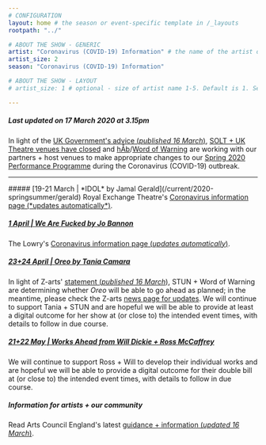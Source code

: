 ```yaml
---
# CONFIGURATION
layout: home # the season or event-specific template in /_layouts
rootpath: "../"

# ABOUT THE SHOW - GENERIC
artist: "Coronavirus (COVID-19) Information" # the name of the artist or company
artist_size: 2
season: "Coronavirus (COVID-19) Information"

# ABOUT THE SHOW - LAYOUT
# artist_size: 1 # optional - size of artist name 1-5. Default is 1. Set longer names to lower values

---
```

##### *Last updated on 17 March 2020 at 3.15pm*        
        
In light of the <a href="http://www.gov.uk/government/publications/covid-19-guidance-on-social-distancing-and-for-vulnerable-people/guidance-on-social-distancing-for-everyone-in-the-uk-and-protecting-older-people-and-vulnerable-adults" target="_blank">UK Government's advice (*published 16 March*)</a>, <a href="http://officiallondontheatre.com/coronavirus-information" target="_blank">SOLT + UK Theatre venues have closed</a> and [hÅb](/hab)/[Word of Warning](/) are working with our partners + host venues to make appropriate changes to our [Spring 2020 Performance Programme](/current/2020-springsummer) during the Coronavirus (COVID-19) outbreak.                 
<hr>          
##### [19-21 March | *IDOL* by Jamal Gerald](/current/2020-springsummer/gerald)        
Royal Exchange Theatre's <a href="http://www.royalexchange.co.uk/coronavirus" target="_blank">Coronavirus information page (*updates automatically*)</a>.          
        
##### [1 April | *We Are Fucked* by Jo Bannon](/current/2020-springsummer/bannon)       
The Lowry's <a href="https://thelowry.com/coronavirus/" target="_blank">Coronavirus information page (*updates automatically*)</a>.

##### [23+24 April | *Oreo* by Tania Camara](/current/2020-springsummer/camara)       
In light of Z-arts' <a href="http://www.z-arts.org/important-announcement" target="_blank">statement (*published 16 March*)</a>, STUN + Word of Warning are determining whether *Oreo* will be able to go ahead as planned; in the meantime, please check the Z-arts <a href="https://www.z-arts.org/category/news-blog" target="_blank">news page for updates</a>. We will continue to support Tania + STUN and are hopeful we will be able to provide at least a digital outcome for her show at (or close to) the intended event times, with details to follow in due course.
          
##### [21+22 May | Works Ahead from Will Dickie + Ross McCaffrey](/current/2020-worksahead)       
We will continue to support Ross + Will to develop their individual works and are hopeful we will be able to provide a digital outcome for their double bill at (or close to) the intended event times, with details to follow in due course.        
           
##### Information for artists + our community         
Read Arts Council England's latest <a href="http://artscouncil.org.uk/covid-19" target="_blank">guidance + information (*updated 16 March*)</a>.

